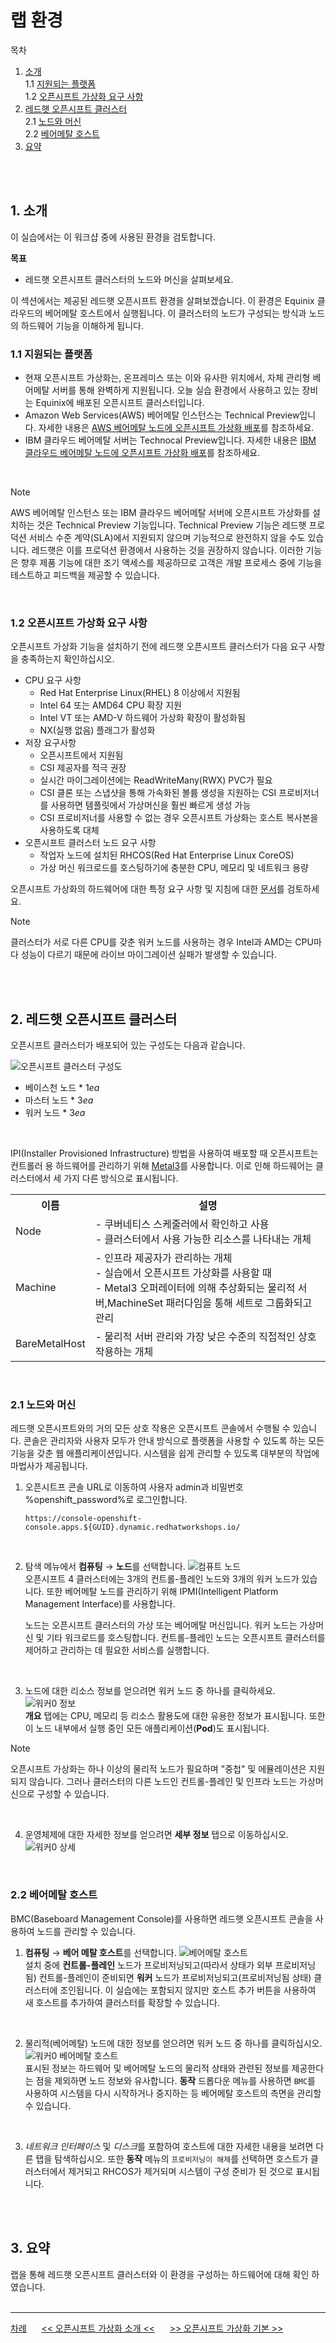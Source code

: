 # 랩 환경

목차
1. [소개](./lab_review.md#1-소개)<br>
   1.1 [지원되는 플랫폼](./lab_review.md#11-지원되는-플랫폼)<br>
   1.2 [오픈시프트 가상화 요구 사항](./lab_review.md#12-오픈시프트-가상화-요구-사항)<br>
2. [레드햇 오픈시프트 클러스터](./lab_review.md#2-레드햇-오픈시프트-클러스터)<br>
   2.1 [노드와 머신](./lab_review.md#21-노드와-머신)<br>
   2.2 [베어메탈 호스트](./lab_review.md#22-베어메탈-호스트)<br>
3. [요약](./lab_review.md#3-요약)
<br>
<br>

## 1. 소개

이 실습에서는 이 워크샵 중에 사용된 환경을 검토합니다.
<br>

**목표**
* 레드햇 오픈시프트 클러스터의 노드와 머신을 살펴보세요.

이 섹션에서는 제공된 레드햇 오픈시프트 환경을 살펴보겠습니다. 이 환경은 Equinix 클라우드의 베어메탈 호스트에서 실행됩니다. 이 클러스터의 노드가 구성되는 방식과 노드의 하드웨어 기능을 이해하게 됩니다.
<br>

### 1.1 지원되는 플랫폼

* 현재 오픈시프트 가상화는, 온프레미스 또는 이와 유사한 위치에서, 자체 관리형 베어메탈 서버를 통해 완벽하게 지원됩니다. 오늘 실습 환경에서 사용하고 있는 장비는 Equinix에 배포된 오픈시프트 클러스터입니다.
* Amazon Web Services(AWS) 베어메탈 인스턴스는 Technical Preview입니다. 자세한 내용은 [AWS 베어메탈 노드에 오픈시프트 가상화 배포](https://access.redhat.com/articles/6409731)를 참조하세요.
* IBM 클라우드 베어메탈 서버는 Technocal Preview입니다. 자세한 내용은 [IBM 클라우드 베어메탈 노드에 오픈시프트 가상화 배포](https://access.redhat.com/articles/6738731)를 참조하세요.
<br>

> [!NOTE]
> AWS 베어메탈 인스턴스 또는 IBM 클라우드 베어메탈 서버에 오픈시프트 가상화를 설치하는 것은 Technical Preview 기능입니다. Technical Preview 기능은 레드햇 프로덕션 서비스 수준 계약(SLA)에서 지원되지 않으며 기능적으로 완전하지 않을 수도 있습니다. 레드햇은 이를 프로덕션 환경에서 사용하는 것을 권장하지 않습니다. 이러한 기능은 향후 제품 기능에 대한 조기 액세스를 제공하므로 고객은 개발 프로세스 중에 기능을 테스트하고 피드백을 제공할 수 있습니다.
<br>

### 1.2 오픈시프트 가상화 요구 사항

오픈시프트 가상화 기능을 설치하기 전에 레드햇 오픈시프트 클러스터가 다음 요구 사항을 충족하는지 확인하십시오.

* CPU 요구 사항
  + Red Hat Enterprise Linux(RHEL) 8 이상에서 지원됨
  + Intel 64 또는 AMD64 CPU 확장 지원
  + Intel VT 또는 AMD-V 하드웨어 가상화 확장이 활성화됨
  + NX(실행 없음) 플래그가 활성화
* 저장 요구사항
  + 오픈시프트에서 지원됨
  + CSI 제공자를 적극 권장
  + 실시간 마이그레이션에는 ReadWriteMany(RWX) PVC가 필요
  + CSI 클론 또는 스냅샷을 통해 가속화된 볼륨 생성을 지원하는 CSI 프로비저너를 사용하면 템플릿에서 가상머신을 훨씬 빠르게 생성 가능
  + CSI 프로비저너를 사용할 수 없는 경우 오픈시프트 가상화는 호스트 복사본을 사용하도록 대체
* 오픈시프트 클러스터 노드 요구 사항
  + 작업자 노드에 설치된 RHCOS(Red Hat Enterprise Linux CoreOS)
  + 가상 머신 워크로드를 호스팅하기에 충분한 CPU, 메모리 및 네트워크 용량

오픈시프트 가상화의 하드웨어에 대한 특정 요구 사항 및 지침에 대한 [문서](https://docs.openshift.com/container-platform/4.15/virt/install/preparing-cluster-for-virt.html)를 검토하세요.
<br>

> [!NOTE]
> 클러스터가 서로 다른 CPU를 갖춘 워커 노드를 사용하는 경우 Intel과 AMD는 CPU마다 성능이 다르기 때문에 라이브 마이그레이션 실패가 발생할 수 있습니다.
<br>
<br>

## 2. 레드햇 오픈시프트 클러스터

오픈시프트 클러스터가 배포되어 있는 구성도는 다음과 같습니다.

<img src="lab-images/lab_review--2_system_layout.png" title="100px" alt="오픈시프트 클러스터 구성도"> <br>

* 베이스천 노드 * 1*ea*
* 마스터 노드 * 3*ea*
* 워커 노드 * 3*ea*
<br>

IPI(Installer Provisioned Infrastructure) 방법을 사용하여 배포할 때 오픈시프트는 컨트롤러 용 하드웨어를 관리하기 위해 [Metal3](https://metal3.io/)를 사용합니다. 이로 인해 하드웨어는 클러스터에서 세 가지 다른 방식으로 표시됩니다.
<br>
<body>
    <table>
        <tr>
            <th>이름</th>
            <th>설명</th>
        </tr>
        <tr>
            <td>Node</td>
            <td>- 쿠버네티스 스케줄러에서 확인하고 사용 <br> - 클러스터에서 사용 가능한 리소스를 나타내는 개체</td>
        </tr>
        <tr>
            <td>Machine</td>
            <td>- 인프라 제공자가 관리하는 개체 <br> - 실습에서 오픈시프트 가상화를 사용할 때 <br> - Metal3 오퍼레이터에 의해 추상화되는 물리적 서버,MachineSet 패러다임을 통해 세트로 그룹화되고 관리 </td>
        </tr>
        <tr>
            <td>BareMetalHost</td>
            <td>- 물리적 서버 관리와 가장 낮은 수준의 직접적인 상호 작용하는 개체</td>
        </tr>
    </table>
</body>
<br>

### 2.1 노드와 머신

레드햇 오픈시프트와의 거의 모든 상호 작용은 오픈시프트 콘솔에서 수행될 수 있습니다. 콘솔은 관리자와 사용자 모두가 안내 방식으로 플랫폼을 사용할 수 있도록 하는 모든 기능을 갖춘 웹 애플리케이션입니다. 시스템을 쉽게 관리할 수 있도록 대부분의 작업에 마법사가 제공됩니다.

1. 오픈시트프 콘솔 URL로 이동하여 사용자 admin과 비밀번호 %openshift_password%로 로그인합니다.

   ```
   https://console-openshift-console.apps.${GUID}.dynamic.redhatworkshops.io/
   ```
<br>

2. 탐색 메뉴에서 **컴퓨팅** → **노드**를 선택합니다.
   <img src="lab-images/lab_review--2.1.2_Compute_Nodes.png" title="100px" alt="컴퓨트 노드"> <br> 
   오픈시프트 4 클러스터에는 3개의 컨트롤-플레인 노드와 3개의 워커 노드가 있습니다. 또한 베어메탈 노드를 관리하기 위해 IPMI(Intelligent Platform Management Interface)를 사용합니다.

   노드는 오픈시프트 클러스터의 가상 또는 베어메탈 머신입니다. 워커 노드는 가상머신 및 기타 워크로드를 호스팅합니다. 컨트롤-플레인 노드는 오픈시프트 클러스터를 제어하고 관리하는 데 필요한 서비스를 실행합니다.
<br>

3. 노드에 대한 리소스 정보를 얻으려면 워커 노드 중 하나를 클릭하세요.
   <img src="lab-images/lab_review--2.1.3_Worker0_Information.png" title="100px" alt="워커0 정보"> <br> 
   **개요** 탭에는 CPU, 메모리 등 리소스 활용도에 대한 유용한 정보가 표시됩니다. 또한 이 노드 내부에서 실행 중인 모든 애플리케이션(**Pod**)도 표시됩니다.

> [!NOTE]
> 오픈시프트 가상화는 하나 이상의 물리적 노드가 필요하며 "중첩" 및 에뮬레이션은 지원되지 않습니다. 그러나 클러스터의 다른 노드인 컨트롤-플레인 및 인프라 노드는 가상머신으로 구성할 수 있습니다.
<br>

4. 운영체제에 대한 자세한 정보를 얻으려면 **세부 정보** 탭으로 이동하십시오.
   <img src="lab-images/lab_review--2.1.4_Worker0_Details.png" title="100px" alt="워커0 상세"> <br>
<br>

### 2.2 베어메탈 호스트

BMC(Baseboard Management Console)를 사용하면 레드햇 오픈시프트 콘솔을 사용하여 노드를 관리할 수 있습니다.

1. **컴퓨팅** → **베어 메탈 호스트**를 선택합니다.
   <img src="lab-images/lab_review--2.2.1_BMHosts.png" title="100px" alt="베어메탈 호스트"> <br>
   설치 중에 **컨트롤-플레인** 노드가 프로비저닝되고(따라서 상태가 외부 프로비저닝됨) 컨트롤-플레인이 준비되면 **워커** 노드가 프로비저닝되고(프로비저닝됨 상태) 클러스터에 조인됩니다. 이 실습에는 포함되지 않지만 호스트 추가 버튼을 사용하여 새 호스트를 추가하여 클러스터를 확장할 수 있습니다.
<br>

2. 물리적(베어메탈) 노드에 대한 정보를 얻으려면 워커 노드 중 하나를 클릭하십시오.
   <img src="lab-images/lab_review--2.2.2_Worker0_BMhost.png" title="100px" alt="워커0 베어메탈 호스트"> <br>
   표시된 정보는 하드웨어 및 베어메탈 노드의 물리적 상태와 관련된 정보를 제공한다는 점을 제외하면 노드 정보와 유사합니다. **동작** 드롭다운 메뉴를 사용하면 `BMC`를 사용하여 시스템을 다시 시작하거나 중지하는 등 베어메탈 호스트의 측면을 관리할 수 있습니다.
<br>

3. *네트워크 인터페이스* 및 *디스크*를 포함하여 호스트에 대한 자세한 내용을 보려면 다른 탭을 탐색하십시오. 또한 **동작** 메뉴의 `프로비저닝이 해제`를 선택하면 호스트가 클러스터에서 제거되고 RHCOS가 제거되며 시스템이 구성 준비가 된 것으로 표시됩니다.
<br>
<br>

## 3. 요약

랩을 통해 레드햇 오픈시프트 클러스터와 이 환경을 구성하는 하드웨어에 대해 확인 하였습니다.
<br>
<br>

------
[차례](../README.md) &nbsp;&nbsp;&nbsp;&nbsp; [<< 오픈시프트 가상화 소개 <<](./openshift_virt_overview.md) &nbsp;&nbsp;&nbsp;&nbsp; [>> 오픈시프트 가상화 기본 >>](./openshift_virt_basic.md)
